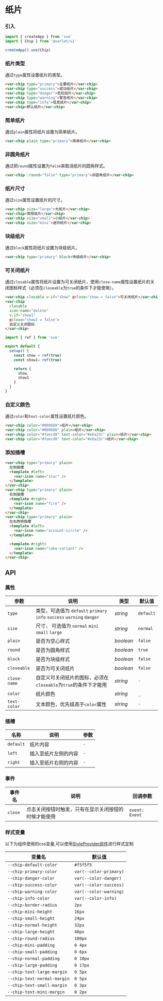 # 纸片

### 引入

```js
import { createApp } from 'vue'
import { Chip } from '@varlet/ui'

createApp().use(Chip)
```

### 纸片类型

通过`type`属性设置纸片的类型。

```html
<var-chip type="primary">主要纸片</var-chip>
<var-chip type="success">成功纸片</var-chip>
<var-chip type="danger">危险纸片</var-chip>
<var-chip type="warning">警告纸片</var-chip>
<var-chip type="info">信息纸片</var-chip>
<var-chip>默认纸片</var-chip>
```

### 简单纸片

通过`plain`属性将纸片设置为简单纸片。

```html
<var-chip plain type="primary">简单纸片</var-chip>
```

### 非圆角纸片

通过把`round`属性设置为`false`来取消纸片的圆角样式。

```html
<var-chip :round="false" type="primary">非圆角纸片</var-chip>
```

### 纸片尺寸

通过`size`属性设置纸片的尺寸。

```html
<var-chip size="large">大纸片</var-chip>
<var-chip>常规纸片</var-chip>
<var-chip size="small">小纸片</var-chip>
<var-chip size="mini">迷你纸片</var-chip>
```

### 块级纸片

通过`block`属性将纸片设置为块级纸片。

```html
<var-chip type="primary" block>块级纸片</var-chip>
```

### 可关闭纸片

通过`closable`属性将纸片设置为可关闭纸片，使用`close-name`属性设置纸片的关闭图标样式（必须在`closeable`为`true`的条件下才能使用）。

```html
<var-chip closable v-if="show" @close="show = false">可关闭纸片</var-chip>
<var-chip
  closable
  icon-name="delete"
  v-if="show1"
  @close="show1 = false">
  自定义关闭图标
</var-chip>
```

```js
import { ref } from 'vue'

export default {
  setup() {
    const show = ref(true)
    const show1= ref(true)

    return { 
      show, 
      show1 
    }
  }
}
```

### 自定义颜色

通过`color`和`text-color`属性设置纸片颜色。

```html
<var-chip color="#009688">纸片</var-chip>
<var-chip color="#009688" plain>纸片</var-chip>
<var-chip color="#faecd8" text-color="#e6a23c" plain>纸片</var-chip>
<var-chip color="#faecd8" text-color="#e6a23c">纸片</var-chip>
```

### 添加插槽

```html
<var-chip type="primary" plain>
  左侧插槽
  <template #left>
    <var-icon name="star" />
  </template>
</var-chip>
<var-chip type="primary" plain>
  右侧插槽
  <template #right>
    <var-icon name="fire" />
  </template>
</var-chip>
<var-chip type="primary" plain>
  左右两侧插槽
  <template #left>
    <var-icon name="account-circle" />
  </template>

  <template #right>
    <var-icon name="cake-variant" />
  </template>
</var-chip>
```

## API

### 属性

| 参数 | 说明 | 类型 | 默认值 |
| ---- | ---- | ---- | ---- |
| `type` | 类型，可选值为 `default` `primary` `info` `success` `warning` `danger` | _string_ | `default` |
| `size` | 尺寸， 可选值为 `normal` `mini` `small` `large` | _string_ | `normal` |
| `plain` | 是否为空心样式 | _boolean_ | `false` |
| `round` | 是否为圆角样式 | _boolean_ | `true` |
| `block` | 是否为块级样式 | _boolean_ | `false` |
| `closeable` | 是否为可关闭纸片 | _boolean_ | `false` |
| `close-name` | 自定义可关闭纸片的图标，必须在`closeable`为`true`的条件下才能用 | _string_ | `-` |
| `color` | 纸片颜色 | _string_ | `_` |
| `text-color` | 文本颜色，优先级高于`color`属性 | _string_ | `-` |

### 插槽

| 名称 | 说明 | 参数 |
| ---- | ---- | ----|
| `default` | 纸片内容 | `-` |
| `left` | 插入至纸片左侧的内容 | `-` |
| `right` | 插入至纸片右侧的内容 | `-` |

### 事件

| 事件名 | 说明 | 回调参数 |
| ---- | ---- | ---- |
| `close` | 点击关闭按钮时触发，只有在显示关闭按钮的时候才能使用 | `event: Event`  |

### 样式变量
以下为组件使用的css变量,可以使用[StyleProvider组件](#/zh-CN/style-provider)进行样式定制

| 变量名 | 默认值 |
| --- | --- |
| `--chip-default-color` | `#f5f5f5` |
| `--chip-primary-color` | `var(--color-primary)`|
| `--chip-danger-color` |  `var(--color-danger)`|
| `--chip-success-color` | `var(--color-success)`|
| `--chip-warning-color` |  `var(--color-warning)`|
| `--chip-info-color` | `var(--color-info)`|
| `--chip-border-radius` | `2px` |
| `--chip-mini-height` | `16px` |
| `--chip-small-height` | `24px` |
| `--chip-normal-height` | `32px` |
| `--chip-large-height` | `40px` |
| `--chip-round-radius` | `100px` |
| `--chip-mini-padding` | `0 4px` |
| `--chip-small-padding` | `0 6px` |
| `--chip-normal-padding` | `0 10px` |
| `--chip-large-padding` | `0 17px` |
| `--chip-text-large-margin` | `0 5px` |
| `--chip-text-normal-margin` | `0 5px` |
| `--chip-text-small-margin` | `0 3px` |
| `--chip-text-mini-margin` | `0 2px` |




